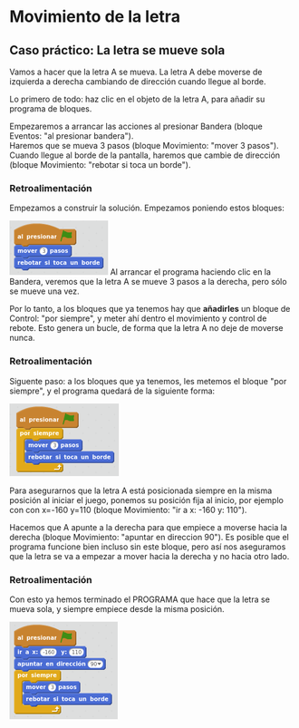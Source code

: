 
# Movimiento de la letra

## Caso práctico: La letra se mueve sola

Vamos a hacer que la letra A se mueva. La letra A debe moverse de izquierda a derecha cambiando de dirección cuando llegue al borde.

Lo primero de todo: haz clic en el objeto de la letra A, para añadir su programa de bloques.

Empezaremos a arrancar las acciones al presionar Bandera (bloque Eventos: "al presionar bandera").<br />Haremos que se mueva 3 pasos (bloque Movimiento: "mover 3 pasos").<br />Cuando llegue al borde de la pantalla, haremos que cambie de dirección (bloque Movimiento: "rebotar si toca un borde").



### Retroalimentación

Empezamos a construir la solución. Empezamos poniendo estos bloques:

![](img/Seleccion_037.png)
Al arrancar el programa haciendo clic en la Bandera, veremos que la letra A se mueve 3 pasos a la derecha, pero sólo se mueve una vez. 

Por lo tanto, a los bloques que ya tenemos hay que **añadirles** un bloque de Control: "por siempre", y meter ahí dentro el movimiento y control de rebote. Esto genera un bucle, de forma que la letra A no deje de moverse nunca.



### Retroalimentación

Siguente paso: a los bloques que ya tenemos, les metemos el bloque "por siempre", y el programa quedará de la siguiente forma:

![](img/Seleccion_038.png)


Para asegurarnos que la letra A está posicionada siempre en la misma posición al iniciar el juego, ponemos su posición fija al inicio, por ejemplo con con x=-160 y=110 (bloque Movimiento: "ir a x: -160 y: 110").

Hacemos que A apunte a la derecha para que empiece a moverse hacia la derecha (bloque Movimiento: "apuntar en direccion 90"). Es posible que el programa funcione bien incluso sin este bloque, pero así nos aseguramos que la letra se va a empezar a mover hacia la derecha y no hacia otro lado.



### Retroalimentación

Con esto ya hemos terminado el PROGRAMA que hace que la letra se mueva sola, y siempre empiece desde la misma posición.

![](img/Seleccion_046.png)
